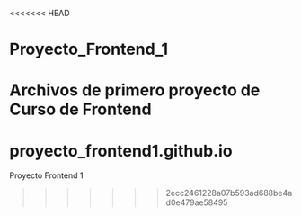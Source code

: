 <<<<<<< HEAD
# Proyecto_Frontend_1
Archivos de primero proyecto de Curso de Frontend
=======
# proyecto_frontend1.github.io
Proyecto Frontend 1
>>>>>>> 2ecc2461228a07b593ad688be4ad0e479ae58495
